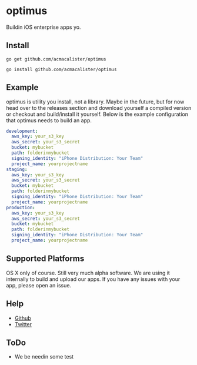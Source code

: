 optimus
=======

Buildin iOS enterprise apps yo.

## Install

`go get github.com/acmacalister/optimus`

`go install github.com/acmacalister/optimus`

## Example

optimus is utility you install, not a library. Maybe in the future, but for now head over to the releases section and download yourself a compiled version or checkout and build/install it yourself. Below is the example configuration that optimus needs to build an app.

```yaml
development:
  aws_key: your_s3_key
  aws_secret: your_s3_secret
  bucket: mybucket
  path: folderinmybucket
  signing_identity: "iPhone Distribution: Your Team"
  project_name: yourprojectname
staging:
  aws_key: your_s3_key
  aws_secret: your_s3_secret
  bucket: mybucket
  path: folderinmybucket
  signing_identity: "iPhone Distribution: Your Team"
  project_name: yourprojectname
production:
  aws_key: your_s3_key
  aws_secret: your_s3_secret
  bucket: mybucket
  path: folderinmybucket
  signing_identity: "iPhone Distribution: Your Team"
  project_name: yourprojectname
```

## Supported Platforms

OS X only of course. Still very much alpha software. We are using it internally to build and upload our apps. If you have any issues with your app, please open an issue.

## Help

* [Github](https://github.com/acmacalister)
* [Twitter](http://twitter.com/acmacalister)

## ToDo

* We be needin some test